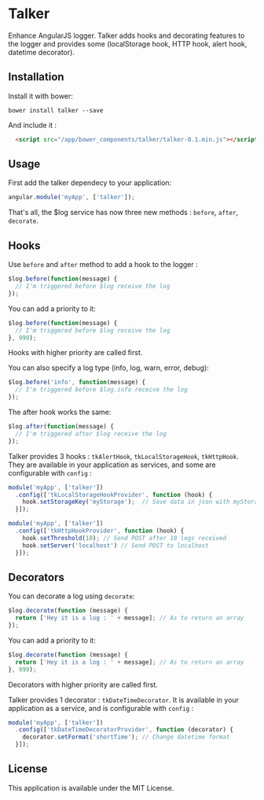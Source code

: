 # Talker

Enhance AngularJS logger. Talker adds hooks and decorating features to the logger and provides some (localStorage hook, HTTP hook, alert hook, datetime decorator).

Installation
------------

Install it with bower:

```
bower install talker --save
```

And include it :

```html
  <script src="/app/bower_components/talker/talker-0.1.min.js"></script>
```

Usage
-----

First add the talker dependecy to your application:

```javascript
angular.module('myApp', ['talker']);
```

That's all, the $log service has now three new methods : `before`, `after`, `decorate`.

Hooks
-----

Use `before` and `after` method to add a hook to the logger :

```javascript
$log.before(function(message) {
  // I'm triggered before $log receive the log
});
```

You can add a priority to it:

```javascript
$log.before(function(message) {
  // I'm triggered before $log receive the log
}, 999);
```
Hooks with higher priority are called first.

You can also specify a log type (info, log, warn, error, debug):

```javascript
$log.before('info', function(message) {
  // I'm triggered before $log.info receive the log
});
```

The after hook works the same:

```javascript
$log.after(function(message) {
  // I'm triggered after $log receive the log
});
```

Talker provides 3 hooks : `tkAlertHook`, `tkLocalStorageHook`, `tkHttpHook`. They are available in your application as services, and some are configurable with `config` :

```javascript
module('myApp', ['talker'])
  .config(['tkLocalStorageHookProvider', function (hook) {
    hook.setStorageKey('myStorage');  // Save data in json with myStorage as key
  }]);
```

```javascript
module('myApp', ['talker'])
  .config(['tkHttpHookProvider', function (hook) {
    hook.setThreshold(10); // Send POST after 10 logs received
    hook.setServer('localhost') // Send POST to localhost
  }]);
```

Decorators
----------

You can decorate a log using `decorate`:

```javascript
$log.decorate(function (message) {
  return ['Hey it is a log : ' + message]; // As to return an array
});
```

You can add a priority to it:

```javascript
$log.decorate(function (message) {
  return ['Hey it is a log : ' + message]; // As to return an array
}, 999);
```

Decorators with higher priority are called first.

Talker provides 1 decorator : `tkDateTimeDecorator`. It is available in your application as a service, and is configurable with `config` :

```javascript
module('myApp', ['talker'])
  .config(['tkDateTimeDecoratorProvider', function (decorator) {
    decorator.setFormat('shortTime'); // Change datetime format
  }]);
```

License
-------

This application is available under the MIT License.